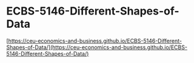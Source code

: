 # ECBS-5146-Different-Shapes-of-Data

[https://ceu-economics-and-business.github.io/ECBS-5146-Different-Shapes-of-Data/](https://ceu-economics-and-business.github.io/ECBS-5146-Different-Shapes-of-Data/)
